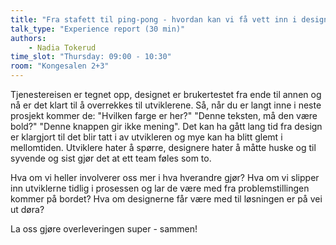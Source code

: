 ```yaml
---
title: "Fra stafett til ping-pong - hvordan kan vi få vett inn i design-handoff?"
talk_type: "Experience report (30 min)"
authors:
    - Nadia Tokerud
time_slot: "Thursday: 09:00 - 10:30"
room: "Kongesalen 2+3"
---
```

Tjenestereisen er tegnet opp, designet er brukertestet fra ende til annen og nå er det klart til å overrekkes til utviklerene. Så, når du er langt inne i neste prosjekt kommer de: "Hvilken farge er her?" "Denne teksten, må den være bold?" "Denne knappen gir ikke mening". Det kan ha gått lang tid fra design er klargjort til det blir tatt i av utvikleren og mye kan ha blitt glemt i mellomtiden. Utviklere hater å spørre, designere hater å måtte huske og til syvende og sist gjør det at ett team føles som to.

Hva om vi heller involverer oss mer i hva hverandre gjør? Hva om vi slipper inn utviklerne tidlig i prosessen og lar de være med fra problemstillingen kommer på bordet? Hva om designerne får være med til løsningen er på vei ut døra?

La oss gjøre overleveringen super - sammen!
